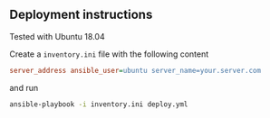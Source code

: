 ## Deployment instructions

Tested with Ubuntu 18.04

Create a `inventory.ini` file with the following content

```ini
server_address ansible_user=ubuntu server_name=your.server.com
```

and run

```bash        
ansible-playbook -i inventory.ini deploy.yml
```
